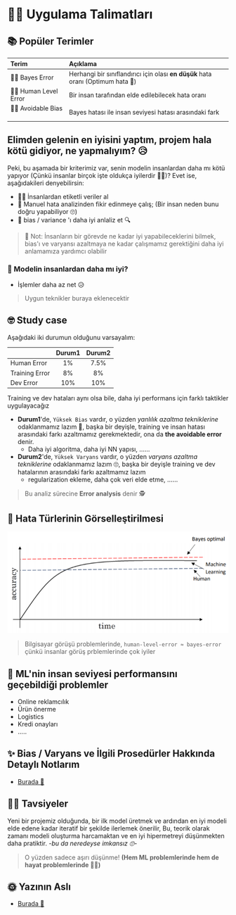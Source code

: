 # 👩‍🏫 Uygulama Talimatları

## 📚 Popüler Terimler

| Terim | Açıklama |
| :--- | :--- |
| 👩‍🎓 Bayes Error | Herhangi bir sınıflandırıcı için olası **en düşük** hata oranı \(Optimum hata 🤔\) |
| 👩‍🏫 Human Level Error | Bir insan tarafından elde edilebilecek hata oranı |
| 👮‍♀️ Avoidable Bias ‍ | Bayes hatası ile insan seviyesi hatası arasındaki fark |

## Elimden gelenin en iyisini yaptım, projem hala kötü gidiyor, ne yapmalıyım? 😥

Peki, bu aşamada bir kriterimiz var, senin modelin insanlardan daha mı kötü yapıyor \(Çünkü insanlar birçok işte oldukça iyilerdir 👩‍🎓\)? Evet ise, aşağıdakileri denyebilirsin:

* 👩‍🏫 İnsanlardan etiketli veriler  al
* 👀 Manuel hata analizinden fikir edinmeye çalış; \(Bir insan neden bunu doğru yapabiliyor 🙄\) 
* 🔎 bias / variance 'ı daha iyi anlaliz et 🔍

> 🤔 Not: İnsanların bir görevde ne kadar iyi yapabileceklerini bilmek, bias'ı ve varyansı azaltmaya ne kadar çalışmamız gerektiğini daha iyi anlamamıza yardımcı olabilir

### 🧐 Modelin insanlardan daha mı iyi?

* İşlemler daha az net 😥

> Uygun teknikler buraya eklenecektir

## 🤓 Study case

Aşağıdaki iki durumun olduğunu varsayalım:

|  | Durum1 | Durum2 |
| :--- | :---: | :---: |
| Human Error | 1% | 7.5% |
| Training Error | 8% | 8% |
| Dev Error | 10% | 10% |

Training ve dev hataları aynı olsa bile, daha iyi performans için farklı taktikler uygulayacağız

* **Durum1**'de, `Yüksek Bias` vardır, o yüzden _yanlılık azaltma tekniklerine_ odaklanmamız lazım 🤔, başka bir deyişle, training ve insan hatası arasındaki farkı azaltmamız gerekmektedir, ona da **the avoidable error** denir.
  * Daha iyi algoritma, daha iyi NN yapısı, ......
* **Durum2**'de, `Yüksek Varyans` vardır, o yüzden _varyans azaltma tekniklerine_ odaklanmamız lazım 🙄, başka bir deyişle training ve dev hatalarının arasındaki farkı azaltmamız lazım
  * regularization ekleme, daha çok veri elde etme, ......

> Bu analiz sürecine **Error analysis** denir 🕵️‍

## 👀 Hata Türlerinin Görselleştirilmesi

![](../.gitbook/assets/ErrorTypes.png)

> Bilgisayar görüşü problemlerinde, `human-level-error ≈ bayes-error` çünkü insanlar görüş prblemlerinde çok iyiler

## 🤗 ML'nin insan seviyesi performansını geçebildiği problemler

* Online reklamcılık
* Ürün önerme
* Logistics
* Kredi onayları
* .....

## ✨ Bias / Varyans ve İlgili Prosedürler Hakkında Detaylı Notlarım

* [Burada 🐾](../0-nn-kavramlari/5-pratik_notlar.md)

## 🤸‍♀️ Tavsiyeler

Yeni bir projemiz olduğunda, bir ilk model üretmek ve ardından en iyi modeli elde edene kadar iteratif bir şekilde ilerlemek önerilir, Bu, teorik olarak zamanı modeli oluşturma harcamaktan ve en iyi hipermetreyi düşünmekten daha pratiktir. _-bu da neredeyse imkansız 🙄-_

> O yüzden sadece aşırı düşünme! **\(Hem ML problemlerinde hem de hayat problemlerinde 🤗🙆‍\)**

## 🌞 Yazının Aslı

* [Burada 🐾](https://dl.asmaamir.com/7-appliedml/2-guidelines)

